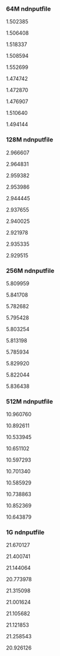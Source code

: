 ### 64M ndnputfile

1.502385

1.506408

1.518337

1.508594

1.552699

1.474742

1.472870

1.476907

1.510640

1.494144

### 128M ndnputfile

2.966607

2.964831

2.959382

2.953986

2.944445

2.937655

2.940025

2.921978

2.935335

2.929515

### 256M ndnputfile

5.809959

5.841708

5.782682

5.795428

5.803254

5.813198

5.785934

5.829920

5.822044

5.836438

### 512M ndnputfile

10.960760

10.892611

10.533945

10.651102

10.597293

10.701340

10.585929

10.738863

10.852369

10.643879

### 1G ndnputfile

21.670127

21.400741

21.144064

20.773978

21.315098

21.001624

21.105682

21.121853

21.258543

20.926126

